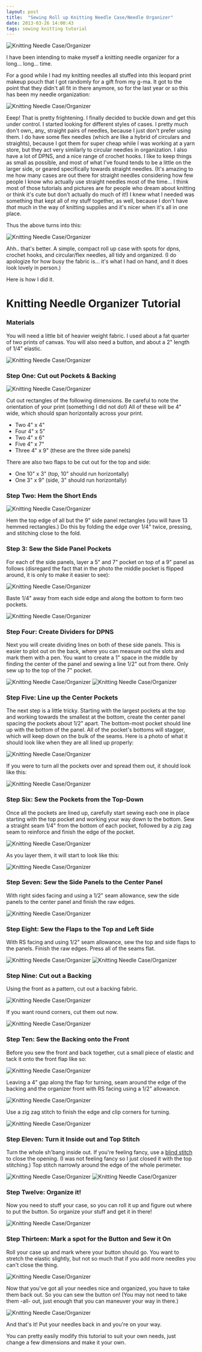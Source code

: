 ```yaml
---
layout: post
title:  "Sewing Roll up Knitting Needle Case/Needle Organizer"
date: 2013-03-26 14:00:43
tags: sewing knitting tutorial
---
```

![Knitting Needle Case/Organizer](/uploads/2013/03/knitting-needle-case_header.jpg)

I have been intending to make myself a knitting needle organizer for a long... long... time.

For a good while I had my knitting needles all stuffed into this leopard print makeup pouch that I got randomly for a gift from my g-ma. It got to the point that they didn't all fit in there anymore, so for the last year or so this has been my needle organization:

![Knitting Needle Case/Organizer](/uploads/2013/03/001_my-messy-needles.jpg)

Eeep! That is pretty frightening. I finally decided to buckle down and get this under control. I started looking for different styles of cases. I pretty much don't own_ any_ straight pairs of needles, because I just don't prefer using them. I do have some flex needles (which are like a hybrid of circulars and straights), because I got them for super cheap while I was working at a yarn store, but they act very similarly to circular needles in organization. I also have a lot of DPNS, and a nice range of crochet hooks. I like to keep things as small as possible, and most of what I've found tends to be a little on the larger side, or geared specifically towards straight needles. (It's amazing to me how many cases are out there for straight needles considering how few people I know who actually use straight needles most of the time... I think most of those tutorials and pictures are for people who dream about knitting or think it's cute but don't actually do much of it!) I knew what I needed was something that kept all of my stuff together, as well, because I don't have _that_ much in the way of knitting supplies and it's nicer when it's all in one place.

Thus the above turns into this:

![Knitting Needle Case/Organizer](/uploads/2013/03/015_organize-needles-inside.jpg)

Ahh.. that's better. A simple, compact roll up case with spots for dpns, crochet hooks, and circular/flex needles, all tidy and organized. (I do apologize for how busy the fabric is... it's what I had on hand, and it does look lovely in person.)

Here is how I did it.

# Knitting Needle Organizer Tutorial

### Materials

You will need a little bit of heavier weight fabric. I used about  a fat quarter of two prints of canvas. You will also need a button, and about a 2" length of 1/4" elastic.

![Knitting Needle Case/Organizer](/uploads/2013/03/002_fabric-selection.jpg)

### Step One: Cut out Pockets & Backing

![Knitting Needle Case/Organizer](/uploads/2013/03/003_cut-rectangles.jpg)

Cut out rectangles of the following dimensions. Be careful to note the orientation of your print (something I did not do!) All of these will be 4" wide, which should span horizontally across your print.

*   Two 4" x 4"
*   Four 4" x 5"
*   Two 4" x 6"
*   Five 4" x 7"
*   Three 4" x 9" (these are the three side panels)

There are also two flaps to be cut out for the top and side:

*   One 10" x 3" (top, 10" should run horizontally)
*   One 3" x 9" (side, 3" should run horizontally)

### Step Two: Hem the Short Ends

![Knitting Needle Case/Organizer](/uploads/2013/03/004_hem-short-edges.jpg)

Hem the top edge of all but the 9" side panel rectangles (you will have 13 hemmed rectangles.) Do this by folding the edge over 1/4" twice, pressing, and stitching close to the fold.

### Step 3: Sew the Side Panel Pockets

For each of the side panels, layer a 5" and 7" pocket on top of a 9" panel as follows (disregard the fact that in the photo the middle pocket is flipped around, it is only to make it easier to see):

![Knitting Needle Case/Organizer](/uploads/2013/03/005_line-up-sidepanel-edges.jpg)

Baste 1/4" away from each side edge and along the bottom to form two pockets.

![Knitting Needle Case/Organizer](/uploads/2013/03/005b_line-up-sidepanel-edges.jpg)

### Step Four: Create Dividers for DPNS

Next you will create dividing lines on both of these side panels. This is easier to plot out on the back, where you can measure out the slots and mark them with a pen. You want to create a 1" space in the middle by finding the center of the panel and sewing a line 1/2" out from there. Only sew up to the top of the 7" pocket.

![Knitting Needle Case/Organizer](/uploads/2013/03/006_baste-and-sew-pockets.jpg)
![Knitting Needle Case/Organizer](/uploads/2013/03/006b_baste-and-sew-pockets.jpg)

### Step Five: Line up the Center Pockets

The next step is a little tricky. Starting with the largest pockets at the top and working towards the smallest at the bottom, create the center panel spacing the pockets about 1/2" apart. The bottom-most pocket should line up with the bottom of the panel. All of the pocket's bottoms will stagger, which will keep down on the bulk of the seams. Here is a photo of what it should look like when they are all lined up properly:

![Knitting Needle Case/Organizer](/uploads/2013/03/007b_line-up-center-pockets.jpg)

If you were to turn all the pockets over and spread them out, it should look like this:

![Knitting Needle Case/Organizer](/uploads/2013/03/007_line-up-center-pockets.jpg)

### Step Six: Sew the Pockets from the Top-Down

Once all the pockets are lined up, carefully start sewing each one in place starting with the top pocket and working your way down to the bottom. Sew a straight seam 1/4" from the bottom of each pocket, followed by a zig zag seam to reinforce and finish the edge of the pocket.

![Knitting Needle Case/Organizer](/uploads/2013/03/008_seam-longest-top-first.jpg)

As you layer them, it will start to look like this:

![Knitting Needle Case/Organizer](/uploads/2013/03/008b_continue-adding-pockets.jpg)

### Step Seven: Sew the Side Panels to the Center Panel

With right sides facing and using a 1/2" seam allowance, sew the side panels to the center panel and finish the raw edges.

![Knitting Needle Case/Organizer](/uploads/2013/03/009_seam-side-panels-to-center.jpg)

### Step Eight: Sew the Flaps to the Top and Left Side

With RS facing and using 1/2" seam allowance, sew the top and side flaps to the panels. Finish the raw edges. Press all of the seams flat.

![Knitting Needle Case/Organizer](/uploads/2013/03/010_sew-flaps.jpg)
![Knitting Needle Case/Organizer](/uploads/2013/03/010b_sew-flaps.jpg)

### Step Nine: Cut out a Backing

Using the front as a pattern, cut out a backing fabric.

![Knitting Needle Case/Organizer](/uploads/2013/03/011_cut-out-back.jpg)

If you want round corners, cut them out now.

![Knitting Needle Case/Organizer](/uploads/2013/03/011b_round-corners.jpg)

### Step Ten: Sew the Backing onto the Front

Before you sew the front and back together, cut a small piece of elastic and tack it onto the front flap like so:

![Knitting Needle Case/Organizer](/uploads/2013/03/012_sew-elastic.jpg)

Leaving a 4" gap along the flap for turning, seam around the edge of the backing and the organizer front with RS facing using a 1/2" allowance.

![Knitting Needle Case/Organizer](/uploads/2013/03/013_sew-back-to-front.jpg)

Use a zig zag stitch to finish the edge and clip corners for turning.

![Knitting Needle Case/Organizer](/uploads/2013/03/013b_finish-edges.jpg)

### Step Eleven: Turn it Inside out and Top Stitch

Turn the whole sh'bang inside out. If you're feeling fancy, use a [blind stitch](http://quilttaffy.blogspot.com/2008/07/invisible-closing-seam-tutorial.html) to close the opening. (I was not feeling fancy so I just closed it with the top stitching.) Top stitch  narrowly around the edge of the whole perimeter.

![Knitting Needle Case/Organizer](/uploads/2013/03/014_turn-inside-out-edgestitch.jpg)
![Knitting Needle Case/Organizer](/uploads/2013/03/014b_turn-inside-out.jpg)

### Step Twelve: Organize it!

Now you need to stuff your case, so you can roll it up and figure out where to put the button. So organize your stuff and get it in there!

![Knitting Needle Case/Organizer](/uploads/2013/03/015_organize-needles-inside.jpg)

### Step Thirteen: Mark a spot for the Button and Sew it On

Roll your case up and mark where your button should go. You want to stretch the elastic slightly, but not so much that if you add more needles you can't close the thing.

![Knitting Needle Case/Organizer](/uploads/2013/03/016_roll-up-mark-button.jpg)

Now that you've got all your needles nice and organized, you have to take them back out. So you can sew the button on! (You may not need to take them -all- out, just enough that you can maneuver your way in there.)

![Knitting Needle Case/Organizer](/uploads/2013/03/017_finished-rolled-up.jpg)

And that's it! Put your needles back in and you're on your way.

You can pretty easily modify this tutorial to suit your own needs, just change a few dimensions and make it your own.
